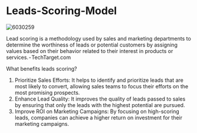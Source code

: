 # Leads-Scoring-Model

![6030259](https://github.com/Ishlafakhri/Leads-Scoring-Model/assets/47204596/d570ebc2-83ed-48dd-9bdd-0e1812a84ec4)

Lead scoring is a methodology used by sales and marketing departments to determine the worthiness of leads or potential customers by assigning values based on their behavior related to their interest in products or services. - TechTarget.com

What benefits leads scoring?
1. Prioritize Sales Efforts: It helps to identify and prioritize leads that are most likely to convert, allowing sales teams to focus their efforts on the most promising prospects.
2. Enhance Lead Quality: It improves the quality of leads passed to sales by ensuring that only the leads with the highest potential are pursued.
3. Improve ROI on Marketing Campaigns: By focusing on high-scoring leads, companies can achieve a higher return on investment for their marketing campaigns.
